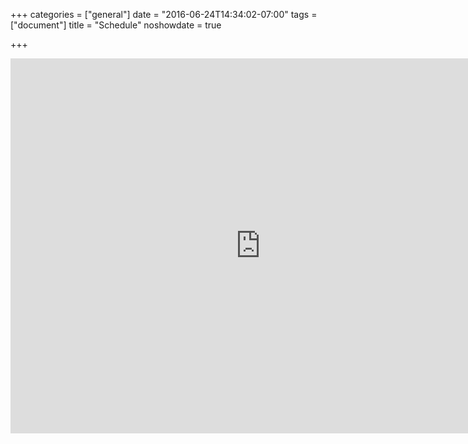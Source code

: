 +++
categories = ["general"]
date = "2016-06-24T14:34:02-07:00"
tags = ["document"]
title = "Schedule"
noshowdate = true

+++

<iframe src="https://calendar.google.com/calendar/embed?title=University%20of%20Michigan%20Fencing%20Club%20Calendar&amp;mode=WEEK&amp;height=600&amp;wkst=1&amp;bgcolor=%23ffffff&amp;src=eub272o1l4u2jvmm9grh0bv074%40group.calendar.google.com&amp;color=%232952A3&amp;ctz=America%2FNew_York" style="border-width:0" width="800" height="600" frameborder="0" scrolling="no"></iframe>
